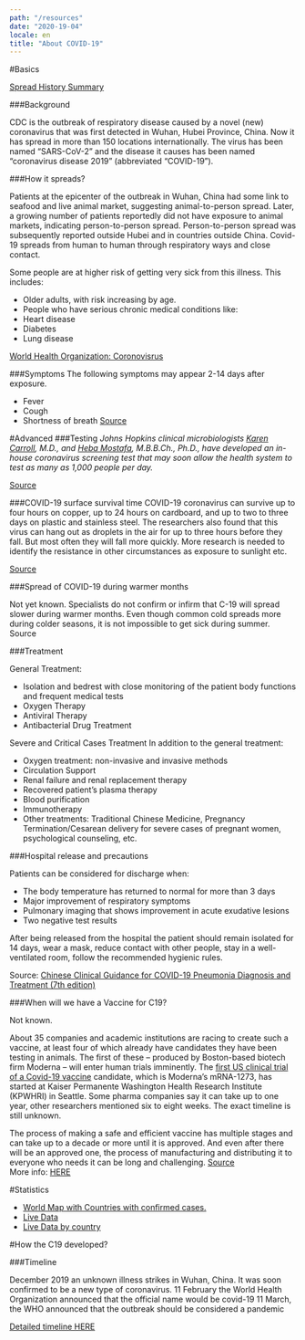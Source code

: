 ```yaml
---
path: "/resources"
date: "2020-19-04"
locale: en
title: "About COVID-19"
---
```

#Basics

[Spread History Summary](https://www.cdc.gov/coronavirus/2019-ncov/cases-updates/summary.html)


###Background

CDC is the outbreak of respiratory disease caused by a novel (new) coronavirus that was first detected in Wuhan, Hubei Province, China. Now it has spread in more than 150 locations internationally. The virus has been named “SARS-CoV-2” and the disease it causes has been named “coronavirus disease 2019” (abbreviated “COVID-19”).

###How it spreads?

Patients at the epicenter of the outbreak in Wuhan, China had some link to seafood and live animal market, suggesting animal-to-person spread. Later, a growing number of patients reportedly did not have exposure to animal markets, indicating person-to-person spread. Person-to-person spread was subsequently reported outside Hubei and in countries outside China. Covid-19 spreads from human to human through respiratory ways and close contact.

Some people are at higher risk of getting very sick from this illness. This includes:
- Older adults, with risk increasing by age.
- People who have serious chronic medical conditions like:
- Heart disease
- Diabetes
- Lung disease

[World Health Organization: Coronovisrus](https://www.who.int/health-topics/coronavirus)

###Symptoms
The following symptoms may appear 2-14 days after exposure.
- Fever
- Cough
- Shortness of breath
[Source](https://www.cdc.gov/coronavirus/2019-ncov/symptoms-testing/symptoms.html)

#Advanced
###Testing
*Johns Hopkins clinical microbiologists [Karen Carroll](https://www.hopkinsmedicine.org/profiles/results/directory/profile/0017521/karen-carroll), M.D., and [Heba Mostafa](https://www.hopkinsmedicine.org/profiles/results/directory/profile/10005481/heba-mostafa), M.B.B.Ch., Ph.D., have developed an in-house coronavirus screening test that may soon allow the health system to test as many as 1,000 people per day.*

[Source](https://www.hopkinsmedicine.org/coronavirus/screening-test.html)

###COVID-19 surface survival time
COVID-19 coronavirus can survive up to four hours on copper, up to 24 hours on cardboard, and up to two to three days on plastic and stainless steel. The researchers also found that this virus can hang out as droplets in the air for up to three hours before they fall. But most often they will fall more quickly. More research is needed to identify the resistance in other circumstances as exposure to sunlight etc.

[Source](https://www.health.harvard.edu/diseases-and-conditions/coronavirus-resource-center)

###Spread of COVID-19 during warmer months

Not yet known. Specialists do not confirm or infirm that C-19 will spread slower during warmer months. Even though common cold spreads more during colder seasons, it is not impossible to get sick during summer. 
Source

###Treatment 

General Treatment:
- Isolation and bedrest with close monitoring of the patient body functions and frequent medical tests
- Oxygen Therapy
- Antiviral Therapy
- Antibacterial Drug Treatment

Severe and Critical Cases Treatment
In addition to the general treatment:
- Oxygen treatment: non-invasive and invasive methods
- Circulation Support
- Renal failure and renal replacement therapy
- Recovered patient’s plasma therapy
- Blood purification
- Immunotherapy
- Other treatments: Traditional Chinese Medicine, Pregnancy Termination/Cesarean delivery for severe cases of pregnant women, psychological counseling, etc. 


###Hospital release and precautions

Patients can be considered for discharge when:
- The body temperature has returned to normal for more than 3 days
- Major improvement of respiratory symptoms
- Pulmonary imaging that shows improvement in acute exudative lesions
- Two negative test results

After being released from the hospital the patient should remain isolated for 14 days, wear a mask, reduce contact with other people, stay in a well-ventilated room, follow the recommended hygienic rules.

Source: [Chinese Clinical Guidance for COVID-19 Pneumonia Diagnosis and Treatment (7th edition)](http://kjfy.meetingchina.org/msite/news/show/cn/3337.html)

###When will we have a Vaccine for C19?

Not known.

About 35 companies and academic institutions are racing to create such a vaccine, at least four of which already have candidates they have been testing in animals. The first of these – produced by Boston-based biotech firm Moderna – will enter human trials imminently. The [first US clinical trial of a Covid-19 vaccine](https://www.clinicaltrialsarena.com/news/first-us-covid-19-vaccine-trial-moderna/) candidate, which is Moderna’s mRNA-1273, has started at Kaiser Permanente Washington Health Research Institute (KPWHRI) in Seattle. Some pharma companies say it can take up to one year, other researchers mentioned six to eight weeks. The exact timeline is still unknown. 

The process of making a safe and efficient vaccine has multiple stages and can take up to a decade or more until it is approved. And even after there will be an approved one, the process of manufacturing and distributing it to everyone who needs it can be long and challenging.
[Source](https://www.theguardian.com/world/2020/mar/17/when-will-a-coronavirus-vaccine-be-ready)  
More info: [HERE](https://www.pharmaceutical-technology.com/features/covid-19-vaccine-development/)

#Statistics

- [World Map with Countries with confirmed cases.](https://www.cdc.gov/coronavirus/2019-ncov/cases-updates/world-map.html)
- [Live Data](https://www.worldometers.info/coronavirus/)
- [Live Data by country](https://www.worldometers.info/coronavirus/#countries)


#How the C19 developed?

###Timeline

December 2019 an unknown illness strikes in Wuhan, China. It was soon confirmed to be a new type of coronavirus.
11 February the World Health Organization announced that the official name would be covid-19
11 March, the WHO announced that the outbreak should be considered a pandemic

[Detailed timeline HERE](https://www.pharmaceutical-technology.com/news/coronavirus-a-timeline-of-how-the-deadly-outbreak-evolved/)



